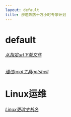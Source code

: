 ```yaml
---
layout: default
title: 渗透攻防十万小时专家计划
---
```

# default
###### [从指定url下载文件](/articles/从指定url下载文件.md)
###### [通过ncat工具getshell](/articles/通过ncat工具getshell.md)
# Linux运维
###### [Linux更改主机名](/articles/Linux更改主机名.md)
